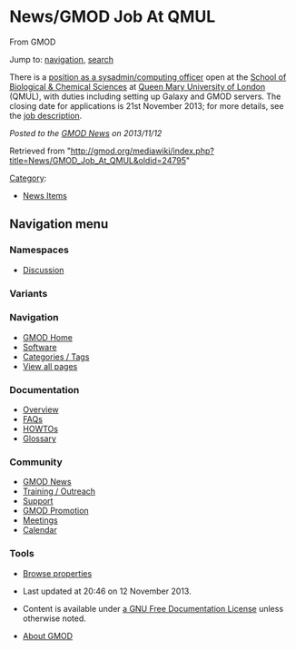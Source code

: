 









<span id="top"></span>







# <span dir="auto">News/GMOD Job At QMUL</span>





From GMOD









Jump to: [navigation](#mw-navigation), [search](#p-search)





There is a
<a href="http://www.jobs.qmul.ac.uk/4313" class="external text"
rel="nofollow">position as a sysadmin/computing officer</a> open at the
<a href="http://sbcs.qmul.ac.uk" class="external text"
rel="nofollow">School of Biological &amp; Chemical Sciences</a> at
<a href="http://www.qmul.ac.uk" class="external text"
rel="nofollow">Queen Mary University of London</a> (QMUL), with duties
including setting up Galaxy and GMOD servers. The closing date for
applications is 21st November 2013; for more details, see the
<a href="http://www.jobs.qmul.ac.uk/4313" class="external text"
rel="nofollow">job description</a>.

  



*Posted to the [GMOD News](../GMOD_News "GMOD News") on 2013/11/12*







Retrieved from
"<http://gmod.org/mediawiki/index.php?title=News/GMOD_Job_At_QMUL&oldid=24795>"







[Category](../Special%3ACategories "Special%3ACategories"):

- [News Items](../Category%3ANews_Items "Category%3ANews Items")















## Navigation menu









### Namespaces


- <span id="ca-talk"><a
  href="http://gmod.org/mediawiki/index.php?title=Talk:News/GMOD_Job_At_QMUL&amp;action=edit&amp;redlink=1"
  accesskey="t"
  title="Discussion about the content page [t]">Discussion</a></span>





### 

### Variants[](#)























<a href="../Main_Page"
style="background-image: url(../../images/GMOD-cogs.png);"
title="Visit the main page"></a>





### Navigation



- <span id="n-GMOD-Home">[GMOD Home](../Main_Page)</span>
- <span id="n-Software">[Software](../GMOD_Components)</span>
- <span id="n-Categories-.2F-Tags">[Categories /
  Tags](../Categories)</span>
- <span id="n-View-all-pages">[View all
  pages](../Special:AllPages)</span>







### Documentation



- <span id="n-Overview">[Overview](../Overview)</span>
- <span id="n-FAQs">[FAQs](../Category%3AFAQ)</span>
- <span id="n-HOWTOs">[HOWTOs](../Category%3AHOWTO)</span>
- <span id="n-Glossary">[Glossary](../Glossary)</span>







### Community



- <span id="n-GMOD-News">[GMOD News](../GMOD_News)</span>
- <span id="n-Training-.2F-Outreach">[Training /
  Outreach](../Training_and_Outreach)</span>
- <span id="n-Support">[Support](../Support)</span>
- <span id="n-GMOD-Promotion">[GMOD Promotion](../GMOD_Promotion)</span>
- <span id="n-Meetings">[Meetings](../Meetings)</span>
- <span id="n-Calendar">[Calendar](../Calendar)</span>







### Tools




- <span id="t-smwbrowselink"><a href="../Special%3ABrowse/News-2FGMOD_Job_At_QMUL"
  rel="smw-browse">Browse properties</a></span>












- <span id="footer-info-lastmod">Last updated at 20:46 on 12 November
  2013.</span>
<!-- - <span id="footer-info-viewcount">14,374 page views.</span> -->
- <span id="footer-info-copyright">Content is available under
  <a href="http://www.gnu.org/licenses/fdl-1.3.html" class="external"
  rel="nofollow">a GNU Free Documentation License</a> unless otherwise
  noted.</span>

<!-- -->

- <span id="footer-places-about">[About
  GMOD](../GMOD%3AAbout "GMOD%3AAbout")</span>

<!-- -->







